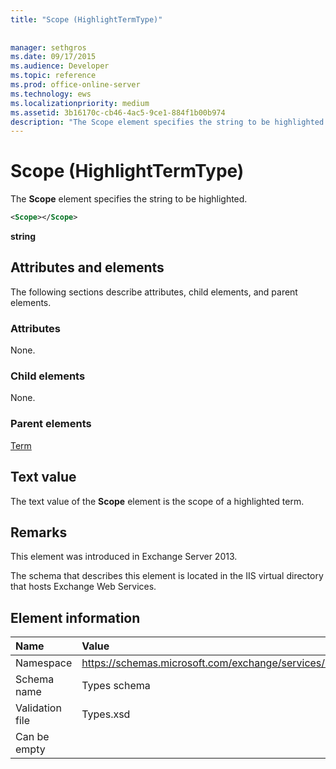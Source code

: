 ```yaml
---
title: "Scope (HighlightTermType)"
 
 
manager: sethgros
ms.date: 09/17/2015
ms.audience: Developer
ms.topic: reference
ms.prod: office-online-server
ms.technology: ews
ms.localizationpriority: medium
ms.assetid: 3b16170c-cb46-4ac5-9ce1-884f1b00b974
description: "The Scope element specifies the string to be highlighted."
---
```


# Scope (HighlightTermType)

The **Scope** element specifies the string to be highlighted. 
  
```XML
<Scope></Scope>
```

 **string**
## Attributes and elements

The following sections describe attributes, child elements, and parent elements.
  
### Attributes

None.
  
### Child elements

None.
  
### Parent elements

[Term](term.md)
  
## Text value

The text value of the **Scope** element is the scope of a highlighted term. 
  
## Remarks

This element was introduced in Exchange Server 2013.
  
The schema that describes this element is located in the IIS virtual directory that hosts Exchange Web Services.
  
## Element information

|**Name**|**Value**|
|:-----|:-----|
|Namespace  <br/> |https://schemas.microsoft.com/exchange/services/2006/types  <br/> |
|Schema name  <br/> |Types schema  <br/> |
|Validation file  <br/> |Types.xsd  <br/> |
|Can be empty  <br/> ||
   

